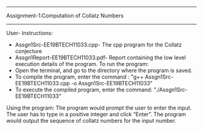 *************************************************************************************************************
Assignment-1:Computation of Collatz Numbers
*************************************************************************************************************
User- Instructions:
* Assgn1Src-EE19BTECH11033.cpp- The cpp program for the Collatz conjecture
* Assgn1Report-EE19BTECH11033.pdf- Report containing the low level execution details of the program.
To run the program:
* Open the terminal, and go to the directory where the program is saved.
* To compile the program, enter the command :
  "g++ Assgn1Src-EE19BTECH11033.cpp -o Assgn1Src-EE19BTECH11033"
* To execute the compiled program, enter the command:
  "./Assgn1Src-EE19BTECH11033"


Using the program:
The program would prompt the user to enter the input. The user has to type in a positive integer and click “Enter”. The program would output the sequence of collatz numbers for the input number.
